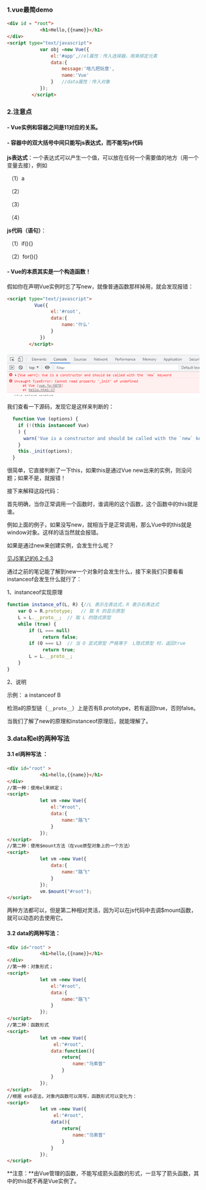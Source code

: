### 1.vue最简demo

```html
<div id = "root">
            <h1>Hello,{{name}}</h1>
</div>
<script type="text/javascript">
			var obj =new Vue({
				el:'#app',//el属性：传入选择器，用来绑定元素
				data:{
					message:'啥几把玩意',
					name:'Vue'
				}	//data属性：传入对象
			});
         </script>
```



### 2.注意点

#### - Vue实例和容器之间是11对应的关系。

#### - 容器中的双大括号中间只能写js表达式，而不能写js代码

**js表达式**：一个表达式可以产生一个值，可以放在任何一个需要值的地方（用一个变量去接），例如

​	（1）a

​	（2）

​	（3）

​	（4）

**js代码（语句）**：

​	（1）if(){}

​	（2）for(){}

#### - Vue的本质其实是一个构造函数！

假如你在声明Vue实例时忘了写new，就像普通函数那样掉用，就会发现报错：

```html
<script type="text/javascript">
          Vue({
                el:'#root',
                data:{
                    name:'什么'
                }
            })
        </script>
```



![image-20210831155252674](assets/image-20210831155252674.png)

我们查看一下源码，发现它是这样来判断的：

```js
  function Vue (options) {
    if (!(this instanceof Vue)
    ) {
      warn('Vue is a constructor and should be called with the `new` keyword');
    }
    this._init(options);
  }
```

很简单，它直接判断了一下this，如果this是通过Vue new出来的实例，则没问题；如果不是，就报错！

接下来解释这段代码：

​	首先明确，当你正常调用一个函数时，谁调用的这个函数，这个函数中的this就是谁。

例如上面的例子，如果没写new，就相当于是正常调用，那么Vue中的this就是window对象。这样的话当然就会报错。

如果是通过new来创建实例，会发生什么呢？

[见JS笔记的6.2-6.3](../../JS.md)

通过之前的笔记能了解到new一个对象时会发生什么，接下来我们只要看看instanceof会发生什么就行了：

1、instanceof实现原理

```js
function instance_of(L, R) {//L 表示左表达式，R 表示右表达式 
    var O = R.prototype;   // 取 R 的显示原型 
    L = L.__proto__;  // 取 L 的隐式原型
    while (true) {    
        if (L === null)      
             return false;   
        if (O === L)  // 当 O 显式原型 严格等于  L隐式原型 时，返回true
             return true;   
        L = L.__proto__;  
    }
}
```

2、说明

示例： a instanceof B

检测a的原型链（`__proto__`）上是否有B.prototype，若有返回true，否则false。



当我们了解了new的原理和instanceof原理后，就能理解了。

### 3.data和el的两种写法

#### 3.1 el两种写法 ：

```html
<div id="root" >
            <h1>hello,{{name}}</h1>
</div>
//第一种：使用el来绑定；
<script>
            let vm =new Vue({
                el:"#root",
                data:{
                    name:"路飞"
                }
            });
</script>
//第二种：使用$mount方法（在vue原型对象上的一个方法）
<script>
            let vm =new Vue({
                data:{
                    name:"路飞"
                }
            });
            vm.$mount("#root");
</script>

```

两种方法都可以，但是第二种相对灵活，因为可以在js代码中去调$mount函数，就可以动态的去使用它。

#### 3.2 data的两种写法：

```html
<div id="root" >
            <h1>hello,{{name}}</h1>
</div>
//第一种：对象形式；
<script>
            let vm =new Vue({
                el:"#root",
                data:{
                    name:"路飞"
                }
            });
</script>
//第二种：函数形式
<script>
            let vm =new Vue({
                 el:"#root",
                data:function(){
                    return{
                        name:"乌索普"
                    }
                }
            });     
</script>
//根据 es6语法，对象内函数可以简写，函数形式可以变化为：
<script>
            let vm =new Vue({
                 el:"#root",
                data(){
                    return{
                        name:"乌索普"
                    }
                }
            });     
</script>

```

**注意：**由Vue管理的函数，不能写成箭头函数的形式，一旦写了箭头函数，其中的this就不再是Vue实例了。

